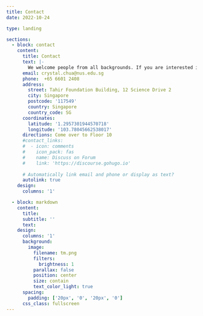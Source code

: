 ```yaml
---
title: Contact
date: 2022-10-24

type: landing

sections:
  - block: contact
    content:
      title: Contact
      text: |-
        We welcome people from all backgrounds. If you are interested in joining, working or funding with us, please contact us at.
      email: crystal.chua@nus.edu.sg
      phone:  +65 6601 2408
      address:
        street: Tahir Foundation Building, 12 Science Drive 2
        city: Singapore
        postcode: '117549'
        country: Singapore
        country_code: SG
      coordinates:
        latitude: '1.2957301944570718'
        longitude: '103.78045662538017'
      directions: Come over to Floor 10
      #contact_links:
      #  - icon: comments
      #    icon_pack: fas
      #    name: Discuss on Forum
      #    link: 'https://discourse.gohugo.io'
    
      # Automatically link email and phone or display as text?
      autolink: true
    design:
      columns: '1'

  - block: markdown
    content:
      title:
      subtitle: ''
      text:
    design:
      columns: '1'
      background:
        image: 
          filename: tm.png
          filters:
            brightness: 1
          parallax: false
          position: center
          size: contain
          text_color_light: true
      spacing:
        padding: ['20px', '0', '20px', '0']
      css_class: fullscreen
---
```

